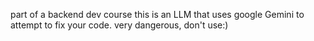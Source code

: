   part of a backend dev course this is an LLM that uses google Gemini to  attempt to fix your code. very dangerous, don't use:) 
